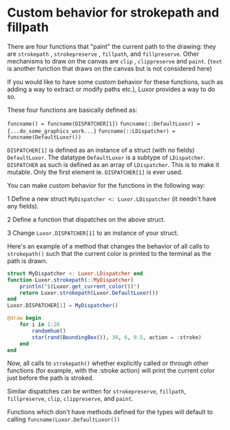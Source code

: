 # Custom behavior for strokepath and fillpath 

There are four functions that "paint" the current path to the drawing:
they are `strokepath` , `strokepreserve` , `fillpath`, and `fillpreserve`.
Other mechanisms to draw on the canvas are `clip` , `clippreserve` and `paint`.
(`text` is another function that draws on the canvas but is not considered here)

If you would like to have some custom behavior for these functions, such as adding a way to extract or modify paths etc.), Luxor provides a way to do so.

These four functions are basically defined as: 

`funcname() = funcname(DISPATCHER[1])`
`funcname(::DefaultLuxor) = {...do_some_graphics_work...}`
`funcname(::LDispatcher) = funcname(DefaultLuxor())`

`DISPATCHER[1]` is defined as an instance of a struct (with no fields) 
`DefaultLuxor`. The datatype `DefaultLuxor` is a subtype of `LDispatcher`.
`DISPATCHER` as such is defined as an array of `LDispatcher`. This is to make
it mutable. Only the first element ie. `DISPATCHER[1]` is ever used. 

You can make custom behavior for the functions in the following way:

1 Define a new struct `MyDispatcher <: Luxor.LDispatcher` (it needn't have any fields).

2 Define a function that dispatches on the above struct.

3 Change `Luxor.DISPATCHER[1]` to an instance of your struct. 

Here's an example of a method that changes the behavior of all calls
to `strokepath()` such that the current color is printed to the terminal as the path is drawn.

```julia
struct MyDispatcher <: Luxor.LDispatcher end
function Luxor.strokepath(::MyDispatcher)
    println("$(Luxor.get_current_color())")
	return Luxor.strokepath(Luxor.DefaultLuxor())
end
Luxor.DISPATCHER[1] = MyDispatcher()

@draw begin
    for i in 1:20
        randomhue()
        star(rand(BoundingBox()), 30, 6, 0.5, action = :stroke)
    end
end
```

Now, all calls to `strokepath()` whether explicitly called or through other
functions (for example, with the :stroke action) will print the current color 
just before the path is stroked.

Similar dispatches can be written for `strokepreserve`, `fillpath`,
`fillpreserve`, `clip`, `clippreserve`, and `paint`. 

Functions which don't have methods defined for the types will default
to calling `funcname(Luxor.DefaultLuxor())`
